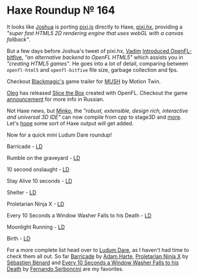 [_template]: ../templates/roundup.html
# Haxe Roundup № 164

It looks like [Joshua][link 1] is porting [pixi.js][link 2] directly to Haxe, [pixi.hx][link 3], providing a *"super fast HTML5 2D rendering engine that uses webGL with a canvas fallback"*.

But a few days before Joshua's tweet of pixi.hx, [Vadim][link 4] [Introduced OpenFL-bitfive][link 5], *"an alternative backend to OpenFL HTML5"* which assists you in *"creating HTML5 games"*. He goes into a lot of detail, comparing between `openfl-html5` and `openfl-bitfive` file size, garbage collection and fps.

Checkout [Blackmagic's][link 6] game trailer for [MUSH][link 7] by Motion Twin.

[Oleg][link 8] has released [Slice the Box][link 9] created with OpenFL. Checkout the game [announcement][link 10] for more info in Russian.

Not Haxe news, but [Minko][link 11], the *"robust, extensible, design rich, interactive and universal 3D IDE"* can now compile from cpp to stage3D and [more][link 12]. Let's [hope][link 13] some sort of Haxe output will get added.

Now for a quick mini Ludum Dare roundup!

Barricade - [LD][link 14]

Rumble on the graveyard - [LD][link 15]

10 second onslaught - [LD][link 16]

Stay Alive 10 seconds - [LD][link 17]

Shelter - [LD][link 18]

Proletarian Ninja X - [LD][link 19]

Every 10 Seconds a Window Washer Falls to his Death - [LD][link 20]

Moonlight Running - [LD][link 21]

Birth - [LD][link 22]

For a more complete list head over to [Ludum Dare][link 23], as I haven't had time to check them all out. So far [Barricade][link 24] by [Adam Harte][link 25], [Proletarian Ninja X][link 26] by [Sébastien Bénard][link 27] and [Every 10 Seconds a Window Washer Falls to his Death][link 28] by [Fernando Serboncini][link 29] are my favorites.

[link 1]: https://twitter.com/singmajesty "Joshua"
[link 2]: https://github.com/GoodBoyDigital/pixi.js/ "pixi.js"
[link 3]: https://github.com/jgranick/pixi.hx "pixi.hx"
[link 4]: https://twitter.com/YellowAfterlife "Vadim"
[link 5]: http://yal.cc/introducing-openfl-bitfive/ "Introduced OpenFL-bitfive"
[link 6]: https://twitter.com/blackmagic_mt "Blackmagic&#8217;s"
[link 7]: http://mush.twinoid.com/ "MUSH"
[link 8]: https://twitter.com/qzix13 "Oleg"
[link 9]: https://play.google.com/store/apps/details?id=com.qzix13.slicethebox "Slice the Box"
[link 10]: http://flashgameblogs.ru/blog/release/1303.html "announcement"
[link 11]: http://minko.io/ "Minko"
[link 12]: http://minko.io/2013/08/26/announcing-minko-3-with-webgl-support/ "more"
[link 13]: https://twitter.com/damoebius/status/370915879166279681 "hope"
[link 14]: http://www.ludumdare.com/compo/ludum-dare-27/?action=preview&amp;uid=4760 "LD"
[link 15]: http://www.ludumdare.com/compo/ludum-dare-27/?action=preview&amp;uid=26159 "LD"
[link 16]: http://www.ludumdare.com/compo/ludum-dare-27/?action=preview&amp;uid=14535 "LD"
[link 17]: http://www.ludumdare.com/compo/ludum-dare-27/?action=preview&amp;uid=26972 "LD"
[link 18]: http://www.ludumdare.com/compo/ludum-dare-27/?action=preview&amp;uid=2393 "LD"
[link 19]: http://www.ludumdare.com/compo/ludum-dare-27/?action=preview&amp;uid=2982 "LD"
[link 20]: http://www.ludumdare.com/compo/ludum-dare-27/?action=preview&amp;uid=1893 "LD"
[link 21]: http://www.ludumdare.com/compo/ludum-dare-27/?action=preview&amp;uid=8497 "LD"
[link 22]: http://www.ludumdare.com/compo/ludum-dare-27/?action=preview&amp;uid=23957 "LD"
[link 23]: http://www.ludumdare.com/compo/ludum-dare-27/?action=preview&amp;q=haxe "Ludum Dare"
[link 24]: http://www.ludumdare.com/compo/ludum-dare-27/?action=preview&amp;uid=4760 "Barricade"
[link 25]: https://twitter.com/AdamHarte "Adam Harte"
[link 26]: http://www.ludumdare.com/compo/ludum-dare-27/?action=preview&amp;uid=2982 "Proletarian Ninja X"
[link 27]: https://twitter.com/deepnightfr "Sébastien Bénard"
[link 28]: http://www.ludumdare.com/compo/ludum-dare-27/?action=preview&amp;uid=1893 "Every 10 Seconds a Window Washer Falls to his Death"
[link 29]: https://twitter.com/fserb "Fernando Serboncini"

